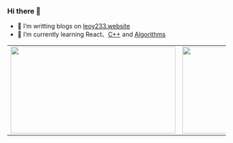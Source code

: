 ### Hi there 👋
- 📄 I’m writting blogs on [leoy233.website](https://leoy233.website/)
- 🔭 I’m currently learning React、[C++](https://leoy233.website/C++/C++Primer/) and [Algorithms](https://leetcode-cn.com/u/leoooy/)

<!-- 
github 会自动去掉style了，这种方式不再生效了，使用table排版
<div style="display:flex">
<a href="https://github.com/LeoooY" >
  <img src="https://github-readme-stats.leoy233.vercel.app/api/top-langs/?username=LeoooY&show_icons=true&count_private=true&include_all_commits=true&layout=compact" width="380px" height="200px"/>
</a>
<a href="https://github.com/LeoooY" >
  <img src="https://github-readme-stats.leoy233.vercel.app/api?username=LeoooY&show_icons=true&count_private=true&include_all_commits=true" width="460px" height="200px" />
</a>
</div> -->

<table>
  <tr>
    <td valign="top"><img src="https://github-readme-stats.leoy233.vercel.app/api/top-langs/?username=LeoooY&show_icons=true&count_private=true&include_all_commits=true&layout=compact" width="380px" height="200px"/></td>
    <td valign="top"><img src="https://github-readme-stats.vercel.app/api?username=LeoooY&show_icons=true&count_private=true&include_all_commits=true" width="460px" height="200px" /></td>
  </tr>
</table>


<!-- [![Top Langs](https://github-readme-stats.leoy233.vercel.app/api/top-langs/?username=LeoooY&show_icons=true&count_private=true&include_all_commits=true&layout=compact)](https://github.com/LeoooY)
[![LeoooY's github stats](https://github-readme-stats.leoy233.vercel.app/api?username=LeoooY&show_icons=true&count_private=true&include_all_commits=true)](https://github.com/LeoooY) -->



<!--
repo examples
<a href="https://github.com/anuraghazra/github-readme-stats">
  <img align="center" src="https://github-readme-stats.vercel.app/api/pin/?username=anuraghazra&repo=github-readme-stats" />
</a>
<a href="https://github.com/anuraghazra/convoychat">
  <img align="center" src="https://github-readme-stats.vercel.app/api/pin/?username=anuraghazra&repo=convoychat" />
</a>
-->

<!--
**LeoooY/LeoooY** is a ✨ _special_ ✨ repository because its `README.md` (this file) appears on your GitHub profile.

Here are some ideas to get you started:

- 🔭 I’m currently working on ...
- 🌱 I’m currently learning ...
- 👯 I’m looking to collaborate on ...
- 🤔 I’m looking for help with ...
- 💬 Ask me about ...
- 📫 How to reach me: ...
- 😄 Pronouns: ...
- ⚡ Fun fact: ...
-->
